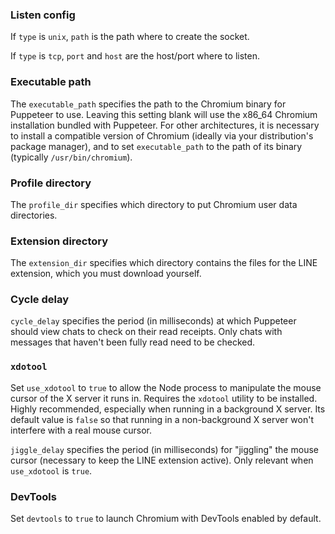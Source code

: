 ### Listen config
If `type` is `unix`, `path` is the path where to create the socket.

If `type` is `tcp`, `port` and `host` are the host/port where to listen.

### Executable path
The `executable_path` specifies the path to the Chromium binary for Puppeteer to use. Leaving this setting blank will use the x86_64 Chromium installation bundled with Puppeteer. For other architectures, it is necessary to install a compatible version of Chromium (ideally via your distribution's package manager), and to set `executable_path` to the path of its binary (typically `/usr/bin/chromium`).

### Profile directory
The `profile_dir` specifies which directory to put Chromium user data directories.

### Extension directory
The `extension_dir` specifies which directory contains the files for the LINE extension, which you must download yourself.

### Cycle delay
`cycle_delay` specifies the period (in milliseconds) at which Puppeteer should view chats to check on their read receipts. Only chats with messages that haven't been fully read need to be checked.

### `xdotool`
Set `use_xdotool` to `true` to allow the Node process to manipulate the mouse cursor of the X server it runs in. Requires the `xdotool` utility to be installed. Highly recommended, especially when running in a background X server. Its default value is `false` so that running in a non-background X server won't interfere with a real mouse cursor.

`jiggle_delay` specifies the period (in milliseconds) for "jiggling" the mouse cursor (necessary to keep the LINE extension active). Only relevant when `use_xdotool` is `true`.

### DevTools
Set `devtools` to `true` to launch Chromium with DevTools enabled by default.
